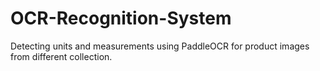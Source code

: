 # OCR-Recognition-System
Detecting units and measurements  using PaddleOCR for product images from different collection. 
